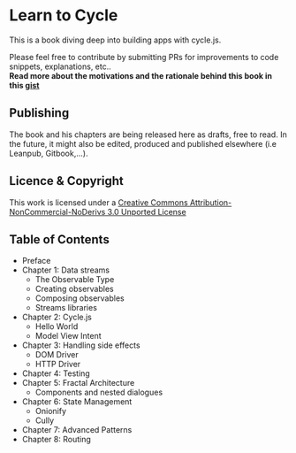 # Learn to Cycle

This is a book diving deep into building apps with cycle.js.

Please feel free to contribute by submitting PRs for improvements to code snippets, explanations, etc..<br />
**Read more about the motivations and the rationale behind this book in this [gist](https://gist.github.com/nickbalestra/d6baf3c1ba0765d311b0982d61765571)**

## Publishing

The book and his chapters are being released here as drafts, free to read. In the future, it might also be edited, produced and published elsewhere (i.e Leanpub, Gitbook,...).

## Licence & Copyright

This work is licensed under a [Creative Commons Attribution-NonCommercial-NoDerivs 3.0 Unported License](http://creativecommons.org/licenses/by-nc-nd/3.0/)

## Table of Contents

- Preface
- Chapter 1: Data streams
    - The Observable Type
    - Creating observables
    - Composing observables
    - Streams libraries
- Chapter 2: Cycle.js
    - Hello World
    - Model View Intent
- Chapter 3: Handling side effects
    - DOM Driver
    - HTTP Driver
- Chapter 4: Testing
- Chapter 5: Fractal Architecture
    - Components and nested dialogues
- Chapter 6: State Management
    - Onionify
    - Cully
- Chapter 7: Advanced Patterns
- Chapter 8: Routing
